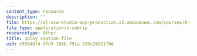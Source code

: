 ```yaml
---
content_type: resource
description: ''
file: https://ol-ocw-studio-app-production.s3.amazonaws.com/courses/8-13-14-experimental-physics-i-ii-junior-lab-fall-2016-spring-2017/c55840f49fd3109b791a935c26921fb6_bHTpiafiYsY.srt
file_type: application/x-subrip
resourcetype: Other
title: 3play caption file
uid: c55840f4-9fd3-109b-791a-935c26921fb6
---
```


